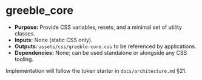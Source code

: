# greeble_core

- **Purpose:** Provide CSS variables, resets, and a minimal set of utility classes.
- **Inputs:** None (static CSS only).
- **Outputs:** `assets/css/greeble-core.css` to be referenced by applications.
- **Dependencies:** None; can be used standalone or alongside any CSS tooling.

Implementation will follow the token starter in `docs/architecture.md` §21.
